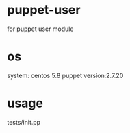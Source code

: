 puppet-user
===========

for puppet user module

os
======
system: centos 5.8
puppet version:2.7.20

usage
============
tests/init.pp

